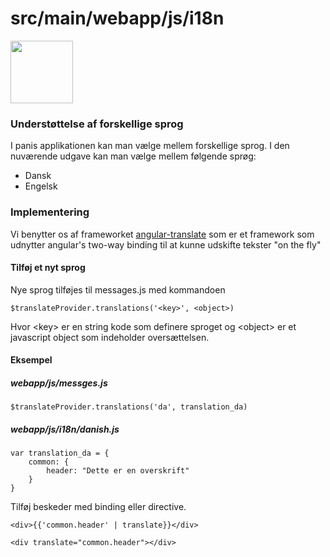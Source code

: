 src/main/webapp/js/i18n
=====

<img src="http://benjamin-balet.info/wp-content/uploads/2013/04/translation.png" alt="" style="width:100px">

### Understøttelse af forskellige sprog

I panis applikationen kan man vælge mellem forskellige sprog. I den nuværende udgave kan man vælge mellem følgende sprøg:

* Dansk
* Engelsk

### Implementering

Vi benytter os af frameworket [angular-translate](https://github.com/angular-translate/angular-translate) som er et framework
som udnytter angular's two-way binding til at kunne udskifte tekster "on the fly"

#### Tilføj et nyt sprog

Nye sprog tilføjes til messages.js med kommandoen 

    $translateProvider.translations('<key>', <object>)

Hvor \<key\> er en string kode som definere sproget og \<object\> er et javascript object som indeholder oversættelsen.

#### Eksempel

##### webapp/js/messges.js

    $translateProvider.translations('da', translation_da)

##### webapp/js/i18n/danish.js


    var translation_da = {
        common: {
            header: "Dette er en overskrift"
        }
    }


Tilføj beskeder med binding eller directive.

    <div>{{'common.header' | translate}}</div>

    <div translate="common.header"></div>

